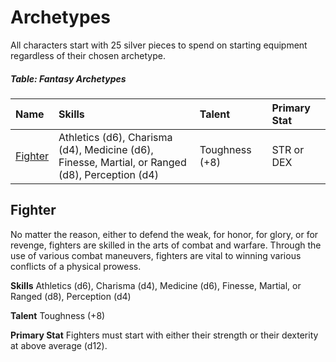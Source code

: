 # Archetypes

All characters start with 25 silver pieces to spend on starting equipment regardless of their chosen archetype.

##### Table: Fantasy Archetypes
| Name | Skills | Talent | Primary Stat |
|:-|:-|:-|:-|
| [Fighter](#fighter) | Athletics (d6), Charisma (d4), Medicine (d6),<br/>Finesse, Martial, or Ranged (d8), Perception (d4) | Toughness (+8) | STR or DEX |

## Fighter

No matter the reason, either to defend the weak, for honor, for glory, or for revenge, fighters are skilled in the arts of combat and warfare. Through the use of various combat maneuvers, fighters are vital to winning various conflicts of a physical prowess.

**Skills** Athletics (d6), Charisma (d4), Medicine (d6), Finesse, Martial, or Ranged (d8), Perception (d4)

**Talent** Toughness (+8)

**Primary Stat** Fighters must start with either their strength or their dexterity at above average (d12).
